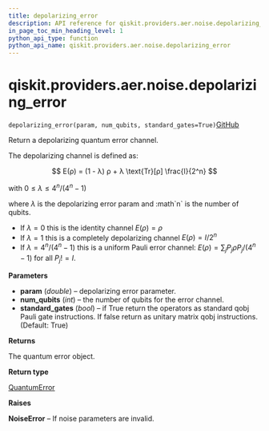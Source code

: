 ```yaml
---
title: depolarizing_error
description: API reference for qiskit.providers.aer.noise.depolarizing_error
in_page_toc_min_heading_level: 1
python_api_type: function
python_api_name: qiskit.providers.aer.noise.depolarizing_error
---
```


<span id="qiskit-providers-aer-noise-depolarizing-error" />

# qiskit.providers.aer.noise.depolarizing\_error

<span id="qiskit.providers.aer.noise.depolarizing_error" />

`depolarizing_error(param, num_qubits, standard_gates=True)`[GitHub](https://github.com/qiskit/qiskit-aer/tree/stable/0.7/qiskit/providers/aer/noise/errors/standard_errors.py "view source code")

Return a depolarizing quantum error channel.

The depolarizing channel is defined as:

$$
E(ρ) = (1 - λ) ρ + λ \text{Tr}[ρ] \frac{I}{2^n}
$$

with $0 \le λ \le 4^n / (4^n - 1)$

where $λ$ is the depolarizing error param and :math\`n\` is the number of qubits.

*   If $λ = 0$ this is the identity channel $E(ρ) = ρ$
*   If $λ = 1$ this is a completely depolarizing channel $E(ρ) = I / 2^n$
*   If $λ = 4^n / (4^n - 1)$ this is a uniform Pauli error channel: $E(ρ) = \sum_j P_j ρ P_j / (4^n - 1)$ for all $P_j != I$.

**Parameters**

*   **param** (*double*) – depolarizing error parameter.
*   **num\_qubits** (*int*) – the number of qubits for the error channel.
*   **standard\_gates** (*bool*) – if True return the operators as standard qobj Pauli gate instructions. If false return as unitary matrix qobj instructions. (Default: True)

**Returns**

The quantum error object.

**Return type**

[QuantumError](qiskit.providers.aer.noise.QuantumError "qiskit.providers.aer.noise.QuantumError")

**Raises**

**NoiseError** – If noise parameters are invalid.

